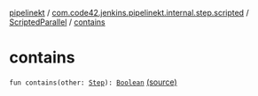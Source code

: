 [pipelinekt](../../index.md) / [com.code42.jenkins.pipelinekt.internal.step.scripted](../index.md) / [ScriptedParallel](index.md) / [contains](./contains.md)

# contains

`fun contains(other: `[`Step`](../../com.code42.jenkins.pipelinekt.core.step/-step/index.md)`): `[`Boolean`](https://kotlinlang.org/api/latest/jvm/stdlib/kotlin/-boolean/index.html) [(source)](https://github.com/code42/pipelinekt/tree/master/internal/src/main/kotlin/com/code42/jenkins/pipelinekt/internal/step/scripted/ScriptedParallel.kt#L21)